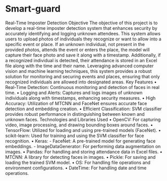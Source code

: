 # Smart-guard
Real-Time Imposter Detection
Objective 
The objective of this project is to develop a real-time imposter detection system that 
enhances security by accurately identifying and logging unknown attendees. This system 
allows users to upload photos of individuals they recognize or want to allow into a specific 
event or place. If an unknown individual, not present in the provided photos, attends the 
event or enters the place, the model will capture their face photo and save it along with a 
timestamp. Additionally, if a recognized individual is detected, their attendance is stored in 
an Excel file along with the time and their name. Leveraging advanced computer vision and 
machine learning techniques, this system provides a robust solution for monitoring and 
securing events and places, ensuring that only recognized individuals are allowed into 
designated areas. 
Key Features 
• Real-Time Detection: Continuous monitoring and detection of faces in real time. 
• Logging and Alerts: Captures and logs images of unknown individuals along with 
timestamps, enhancing security measures. 
• High Accuracy: Utilization of MTCNN and FaceNet ensures accurate face detection 
and embedding creation. 
• Efficient Classification: SVM classifier provides robust performance in 
distinguishing between known and unknown faces. 
Technologies and Libraries Used 
• OpenCV: For capturing video, image processing, and drawing bounding boxes 
around faces. 
• TensorFlow: Utilized for loading and using pre-trained models (FaceNet). 
• scikit-learn: Used for training and using the SVM classifier for face recognition. 
• Keras: - FaceNet: A pre-trained model for generating face embeddings. - ImageDataGenerator: For performing data augmentation on images. 
• Pandas: For handling and storing attendance data in Excel files. 
• MTCNN: A library for detecting faces in images. 
• Pickle: For saving and loading the trained SVM model. 
• OS: For handling file operations and environment configurations. 
• DateTime: For handling date and time operations.
